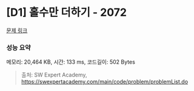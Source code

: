 # [D1] 홀수만 더하기 - 2072 

[문제 링크](https://swexpertacademy.com/main/code/problem/problemDetail.do?contestProbId=AV5QSEhaA5sDFAUq) 

### 성능 요약

메모리: 20,464 KB, 시간: 133 ms, 코드길이: 502 Bytes



> 출처: SW Expert Academy, https://swexpertacademy.com/main/code/problem/problemList.do